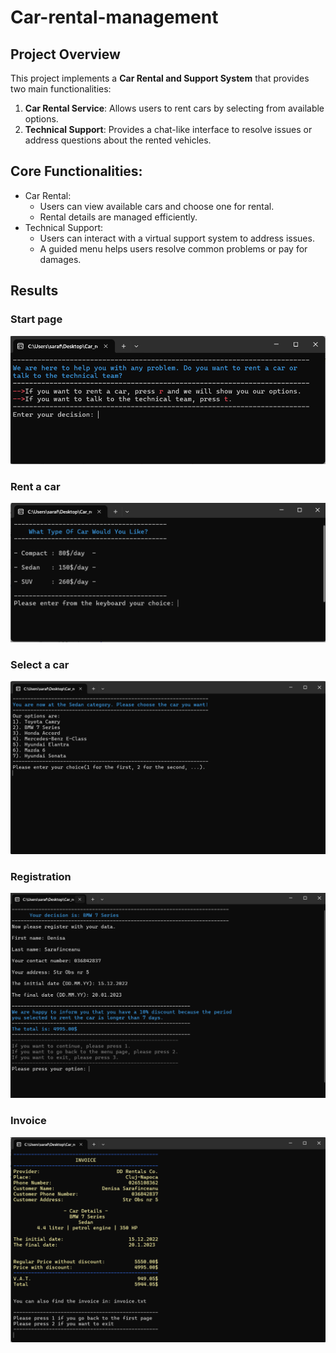 # Car-rental-management

## Project Overview
This project implements a **Car Rental and Support System** that provides two main functionalities:
 1. **Car Rental Service**: Allows users to rent cars by selecting from available options.
 2. **Technical Support**: Provides a chat-like interface to resolve issues or address questions about the rented vehicles.


## Core Functionalities:
 - Car Rental:
     - Users can view available cars and choose one for rental.
     - Rental details are managed efficiently.
 - Technical Support:
     - Users can interact with a virtual support system to address issues.
     - A guided menu helps users resolve common problems or pay for damages.
  
## Results
### Start page
![Start_page](start_page.png)
### Rent a car
![Rent](car.png)
### Select a car
![Select](choice.png)
### Registration
![Register](informations.png)
### Invoice
![Invoice](invoice.png)

